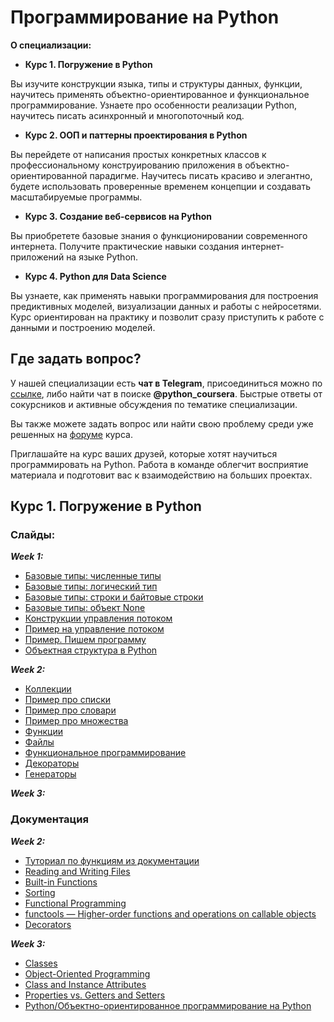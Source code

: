 # Программирование на Python

**О специализации:**

- **Курс 1. Погружение в Python**

Вы изучите конструкции языка, типы и структуры данных, функции, научитесь применять объектно-ориентированное и функциональное программирование.
Узнаете про особенности реализации Python, научитесь писать асинхронный и многопоточный код.

- **Курс 2. ООП и паттерны проектирования в Python**

Вы перейдете от написания простых конкретных классов к профессиональному конструированию приложения в объектно-ориентированной парадигме.
Научитесь писать красиво и элегантно, будете использовать проверенные временем концепции и создавать масштабируемые программы.

- **Курс 3. Создание веб-сервисов на Python**

Вы приобретете базовые знания о функционировании современного интернета.
Получите практические навыки создания интернет-приложений на языке Python.

- **Курс 4. Python для Data Science**

Вы узнаете, как применять навыки программирования для построения предиктивных моделей, визуализации данных и работы с нейросетями.
Курс ориентирован на практику и позволит сразу приступить к работе с данными и построению моделей.

## Где задать вопрос?

У нашей специализации есть **чат в Telegram**, присоединиться можно по [ссылке](https://t.me/python_coursera), либо найти чат в поиске **@python_coursera**. Быстрые ответы от сокурсников и активные обсуждения по тематике специализации.

Вы также можете задать вопрос или найти свою проблему среди уже решенных на [форуме](https://www.coursera.org/learn/programming-in-python/discussions) курса.

Приглашайте на курс ваших друзей, которые хотят научиться программировать на Python. Работа в команде облегчит восприятие материала и подготовит вас к взаимодействию на больших проектах.

## Курс 1. Погружение в Python

### Слайды:

**_Week 1:_**

- [Базовые типы: численные типы](https://d3c33hcgiwev3.cloudfront.net/6p6Fg8cYEeiQ4QpwNIMilg_eb1c40c0c71811e8ba890b8f62b9d7b0_basic_types_numbers-slides.html?Expires=1595030400&Signature=guBX3WJXuMdywSSVrTi-7KgqhnDXmnVnMLxxQu~zGYVOyuK1KLaeHGKlKAYp9LPHH24kWifo2uoWEFO27iSM15Ok6Aq4Oe2s7-0g4vfbaN2~4hCS0FzouJQ9nKboKMHwneQKqBcmgxY5av6QjrR05c0h6VuFlVk4g0oedozSPCs_&Key-Pair-Id=APKAJLTNE6QMUY6HBC5A)
- [Базовые типы: логический тип](https://d3c33hcgiwev3.cloudfront.net/_7ab638d78b9f0a4de4cbd20249a02688_basic_types_bool.slides.html?Expires=1595030400&Signature=YWLaDe3e7ABmeC0-TF4V54NRXa9kYlKa5ZrXxuENHWXA9NONS1j4aLh504CdEtz69nk6A19ver-CLZO4zIHGjWwBy0AmRUPTjKwFg6A95841tmxjCs4ZYO6~h24kfbY6fkaIiR0czdb4QkoOqIXQbL8cOj96Kxn-sUkYZ5sJiEE_&Key-Pair-Id=APKAJLTNE6QMUY6HBC5A)
- [Базовые типы: строки и байтовые строки](https://d3c33hcgiwev3.cloudfront.net/_7ab638d78b9f0a4de4cbd20249a02688_basic_types_strings_bytes.slides.html?Expires=1595030400&Signature=lCmvN7fjsClDMuD~Qo9fWVifdc0tzU9q7oMVrw4WBb3Hx4w9V0fHGTssVINBg4AFstpevkKnf5YzxmpkZl30EZGzMervKBQsFcmEUMCmaiAi7VoQbCUa3EVMUB-H3jK1VJ4H~-ZrhzzKvNlLUpxN1WK2hkDYAzeaRdmKB1u8L0g_&Key-Pair-Id=APKAJLTNE6QMUY6HBC5A)
- [Базовые типы: объект None](https://d3c33hcgiwev3.cloudfront.net/_7ab638d78b9f0a4de4cbd20249a02688_basic_types_none.slides.html?Expires=1595030400&Signature=KHhOggA3i49Na3LILmy8C1aIvr1hDEBNveOmAlJAYuNrDcX9PwvR-XfFmBS6vVudxUGzEOauag7T9xTVStcePXVK886~udGZCE-no9b9PQmpaBEFeN1Lnci0gAyBUrROaDYdVWaj7qVUaANC1WgCuU0XAmEK8Zhe~eMyras0nW0_&Key-Pair-Id=APKAJLTNE6QMUY6HBC5A)
- [Конструкции управления потоком](https://d3c33hcgiwev3.cloudfront.net/_7ab638d78b9f0a4de4cbd20249a02688_kostrukcii_upravleniya_potokom.slides.html?Expires=1595030400&Signature=VHrtqZJ2rimHDtFMWvSxgC-SlPQIBn9TmKQvmavr8cfAVcmuTbUSIyO52bN6-XP1IM8bV5Q0ITU~mitWPN7ZpkW~fJ6-bXMJMYTjPeIrOXcXNWQ6C95j1xbXCn1nXBky4kamoMjcfJiWYCRClKoUU-aC0SLy-CXVJtCAx0H8J7Q_&Key-Pair-Id=APKAJLTNE6QMUY6HBC5A)
- [Пример на управление потоком](https://d3c33hcgiwev3.cloudfront.net/_9db154b9cb5aaeacb9c3a1b69eed1482_01_primer_na_konstrukcii_upravleniya_potokom.slides.html?Expires=1595030400&Signature=gLdEd2y4nYelKYaDRTVQXTFnm98MbK0bfNUt53url2K-FThqxO2i5vwJRFNGlWbu1rOV1cUOd3R5OsmarxqKvBGzHqd5xcvVFB096apqRMRFoKVhhr48jL6dm1uX9RXcHbp~clnvUT6OaPPQd04Eik~mVOgIP5y3775yk1aSRT0_&Key-Pair-Id=APKAJLTNE6QMUY6HBC5A)
- [Пример. Пишем программу](https://d3c33hcgiwev3.cloudfront.net/mMLF_JGbEei8YA7p9DFkZg_98f631f0919b11e8a136d7fed3ad9891_01_primer_pishem_programmu.slides.html?Expires=1595116800&Signature=ObTTW4qkrKhTpY5y3vnJETwYfpNWlhejo2T4zCtyY-EqExkoFofyimDm0Yr6bxdpJc7nb9vfD3vevYDY6SUWhxKsQA7xJx4inJwrLH5CIc~ZCKl1i8p2CHZJXD4WIQNg1YgJYFzAweuUMptrBkeJ~-RoRszBLBaSZUnH1t2pb~w_&Key-Pair-Id=APKAJLTNE6QMUY6HBC5A)
- [Объектная структура в Python](https://d3c33hcgiwev3.cloudfront.net/_7ab638d78b9f0a4de4cbd20249a02688_object_structure.slides.html?Expires=1595116800&Signature=RFDjQgv9UXD6S7rH~1IfMmVgupQRlgXwiet5z~bD64kMWUGKL9Vmkgu-ug4FdSK836tBi4dE28mId0qklf0WAp6zfH1UJyCi27ld0kicXhOkaFjljgdTv6ZT1OSCg7gnlbPzrXSCIeLyb1NxNKj0rx3H340ZIIjXKO2QmOaOHeM_&Key-Pair-Id=APKAJLTNE6QMUY6HBC5A)

**_Week 2:_**

- [Коллекции](https://d3c33hcgiwev3.cloudfront.net/_a18d9e87a4957e540292c01e41a339b5_collections.slides.html?Expires=1595203200&Signature=dwQh6AvD4oEsiNvVkZBLBl3D5-Bn61BWpvVXZZdpEVUlWZwQa-O6ud5NSlFegRC9c4Rewv2wot6GiE87nHfUzojFamep094lDATG4Jbqxls3wtglSNLWV9bG7WdoTEMZA~TN8Le31jWwwQeErn7A~aZOPP49wum4VB24H8dDB~A_&Key-Pair-Id=APKAJLTNE6QMUY6HBC5A)
- [Пример про списки](https://d3c33hcgiwev3.cloudfront.net/_a18d9e87a4957e540292c01e41a339b5_median.slides.html?Expires=1595203200&Signature=WFm1OgpSNRXz9CB9qeRGmoyptT~18CM1ua29P6RnFqJcSnQmuPKspPdgaNbzH8qa-mmfS~wUVelttDWgAJpcqlxo3OjcO5OlEqqAoG9eAiSHkAdi5m8QAvyQ4wS~zQjU9pogWY4lFcLul6oKqv5TkbNLuy65qCeHzQw6EVJmHOY_&Key-Pair-Id=APKAJLTNE6QMUY6HBC5A)
- [Пример про словари](https://d3c33hcgiwev3.cloudfront.net/_a18d9e87a4957e540292c01e41a339b5_zen.slides.html?Expires=1595203200&Signature=GRq8OUm0bmoUnlVCgAOrePUlNUKQQglQBnWJo9uD2PU09UWydKU-MimP0lVW-H53IKNG7BR2bcx26BCi179z5n8Bu0uF3J5ScSh~jrap8yvl9MrkQqq9NEov1hehdHucP1YBcSCC-ewZM0emp1H5~DrCM7K4M6y3rwDPGmubzQo_&Key-Pair-Id=APKAJLTNE6QMUY6HBC5A)
- [Пример про множества](https://d3c33hcgiwev3.cloudfront.net/_a18d9e87a4957e540292c01e41a339b5_randint.slides.html?Expires=1595203200&Signature=YU1hLQZEO2VegiyZqFX~BopLUPAAs0BnMny1Ml~Y69WeWdHrwFaSQavVcFHLMXRhTQRy0pDFiRtAcg1jIW9BMXffKm6Yqt0WfBMKezNjj6AwOddB7pw3U7zLNAT9F3f1UY00XyI40e8B0BzUutoV1X2Uyf1q8b1Mo8afvsYbY~M_&Key-Pair-Id=APKAJLTNE6QMUY6HBC5A)
- [Функции](https://d3c33hcgiwev3.cloudfront.net/_dc3111e2054d0843184d3cbf912b144e_functions.slides.html?Expires=1597536000&Signature=SaPv-TtM6fgmFOQY6ElsIq7bgMYQxybFyd7X7ptoIHfTk~uLRBb2opIjXF4quQIEIl7DlbVuoA7pHpRH~XpuFSmqADR38gdrNF0-G~cLy-F-byN9oB52dfhhPh7xCcsOrkKSQRCNYWMd0Tu8jpBHR8s-mmgFomnmSlYH5f6oKjM_&Key-Pair-Id=APKAJLTNE6QMUY6HBC5A)
- [Файлы](https://d3c33hcgiwev3.cloudfront.net/_dc3111e2054d0843184d3cbf912b144e_files.slides.html?Expires=1597536000&Signature=W9-9HSjUnvS3pYEROADoSjtlpQ1xxBCngZP7EvBuDxgCzNUkthB9tsmbHOoAtQMUUd70rT6XlZU1NgMOzbrURId8T3qGXTcQEHNexP5tiJpA~aneK2SaNVpyyQcCMfoVN7dOjVvJ0qHDptWwWqTgAPM-EliCRfIJv04VVIFICrY_&Key-Pair-Id=APKAJLTNE6QMUY6HBC5A)
- [Функциональное программирование](https://d3c33hcgiwev3.cloudfront.net/_dc3111e2054d0843184d3cbf912b144e_functionalprogramming.slides.html?Expires=1597536000&Signature=lEjRHxZfTJ7S-nTaBkPOR5MmdV86h1mGdRTPKDy1aiJJSGepD1bMCNuZE~zExhiylRi~ymsPmf1Ya0sunjC7bEpGpKnsbztOPCl5CEtDl8TCb04Cj8Wja7NPy3zXIg8BXOtom2bmuTekjwRBRwOD~eolgx9uGQEF1FTjez5~cO0_&Key-Pair-Id=APKAJLTNE6QMUY6HBC5A)
- [Декораторы](https://d3c33hcgiwev3.cloudfront.net/_dc3111e2054d0843184d3cbf912b144e_decorators.slides.html?Expires=1597536000&Signature=RJu8HJhU~GMotbUTwhq08zoRHs806aNirI61pweN3BOo~CFK0ULhdu3rBMtk2Pllh-HrLmPpocgsnI5rQZVseowcDCmRAu4tiXFIOUdWb0~ZyD~knSUKoUVAm2-wUm7c-1CzkCwmXB6cAaqMdJG0Vp-BIq4l5~9EfIsTuwhtH18_&Key-Pair-Id=APKAJLTNE6QMUY6HBC5A)
- [Генераторы](https://d3c33hcgiwev3.cloudfront.net/_dc3111e2054d0843184d3cbf912b144e_generators.slides.html?Expires=1597536000&Signature=QdP8SnRPaIiJhuAMCEViH5ldjzGG-ytd0BdqUTq5W5ronTBFfm4Oo850SfQ~U2vUTbUc4zIjrEt69zv6M9tiZVE2-Q80QjD8ydwSlVGvOPf9UvSo4pnTAAMg1atvvN3uCWmaeuHc57-TUBk5BD0~GZdkE52Au4jk3XliPKC8CtY_&Key-Pair-Id=APKAJLTNE6QMUY6HBC5A)

**_Week 3:_**

### Документация

**_Week 2:_**

- [Туториал по функциям из документации](https://docs.python.org/3/tutorial/controlflow.html#defining-functions)
- [Reading and Writing Files](https://docs.python.org/3/tutorial/inputoutput.html#reading-and-writing-files)
- [Built-in Functions](https://docs.python.org/3/library/functions.html)
- [Sorting](https://docs.python.org/3/howto/sorting.html)
- [Functional Programming](https://docs.python.org/3/howto/functional.html)
- [functools — Higher-order functions and operations on callable objects](https://docs.python.org/3/library/functools.html)
- [Decorators](https://python-3-patterns-idioms-test.readthedocs.io/en/latest/PythonDecorators.html)

**_Week 3:_**

- [Classes](https://docs.python.org/3.6/tutorial/classes.html)
- [Object-Oriented Programming](https://www.python-course.eu/python3_object_oriented_programming.php)
- [Class and Instance Attributes](https://www.python-course.eu/python3_class_and_instance_attributes.php)
- [Properties vs. Getters and Setters](https://www.python-course.eu/python3_properties.php)
- [Python/Объектно-ориентированное программирование на Python](https://ru.wikibooks.org/wiki/Python/Объектно-ориентированное_программирование_на_Python#Агрегация._Контейнеры._Итераторы)



